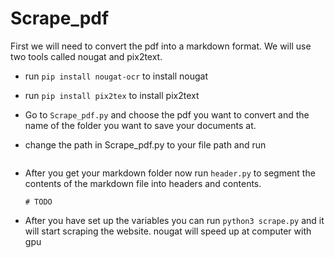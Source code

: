 # Scrape_pdf  
First we will need to convert the pdf into a markdown format. We will use two tools called nougat and pix2text.
- run `pip install nougat-ocr` to install nougat
- run `pip install pix2tex` to install pix2text
- Go to `Scrape_pdf.py` and choose the pdf you want to convert and the name of the folder you want to save your documents at.
- change the path in Scrape_pdf.py to your file path and run  

  ```
- After you get your markdown folder now run `header.py` to segment the contents of the markdown file into headers and contents.
  ```
  # TODO
  ```
- After you have set up the variables you can run `python3 scrape.py` and it will start scraping the website.
nougat will speed up at computer with gpu